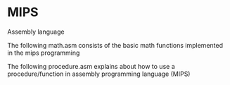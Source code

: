 # MIPS
Assembly language

The following math.asm consists of the basic math functions implemented in the mips programming 


The following procedure.asm explains about how to use a procedure/function in assembly programming language (MIPS)







